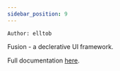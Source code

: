 ```yaml
---
sidebar_position: 9
---
```


`Author: elltob`

Fusion - a declerative UI framework.

Full documentation [here](https://elttob.uk/Fusion/0.3/).
